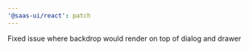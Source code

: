 ```yaml
---
'@saas-ui/react': patch
---
```


Fixed issue where backdrop would render on top of dialog and drawer
